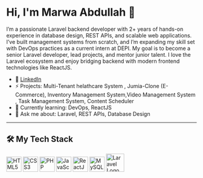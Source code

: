 # Hi, I'm Marwa Abdullah 👋

I’m a passionate Laravel backend developer with 2+ years of hands-on experience in database design, REST APIs, and scalable web applications. I’ve built management systems from scratch, and I’m expanding my skill set with DevOps practices as a current intern at DEPI. My goal is to become a senior Laravel developer, lead projects, and mentor junior talent. I love the Laravel ecosystem and enjoy bridging backend with modern frontend technologies like ReactJS.

- 🔗 [LinkedIn](https://www.linkedin.com/in/marwa-abdullah-cs/)
- ⚡ Projects: Multi-Tenant helathcare System , Jumia-Clone (E-Commerce), Inventory Management System,Video Management System , Task Management System, Content Scheduler
- 🌱 Currently learning: DevOps, ReactJS
- 💬 Ask me about: Laravel, REST APIs, Database Design

---
## 🛠️ My Tech Stack

<p>
  <img src="https://cdn.jsdelivr.net/gh/devicons/devicon/icons/html5/html5-original.svg" alt="HTML5" width="40" height="40"/>
  <img src="https://cdn.jsdelivr.net/gh/devicons/devicon/icons/css3/css3-original.svg" alt="CSS3" width="40" height="40"/>
  <img src="https://cdn.jsdelivr.net/gh/devicons/devicon/icons/php/php-original.svg" alt="PHP" width="40" height="40"/>
  <img src="https://cdn.jsdelivr.net/gh/devicons/devicon/icons/javascript/javascript-original.svg" alt="JavaScript" width="40" height="40"/>
  <img src="https://cdn.jsdelivr.net/gh/devicons/devicon/icons/react/react-original.svg" alt="ReactJS" width="40" height="40"/>
  <img src="https://cdn.jsdelivr.net/gh/devicons/devicon/icons/mysql/mysql-original.svg" alt="MySQL" width="40" height="40"/>
  <img src="https://laravel.com/img/logomark.min.svg" alt="Laravel Logo" width="48" height="48" />
</p>

